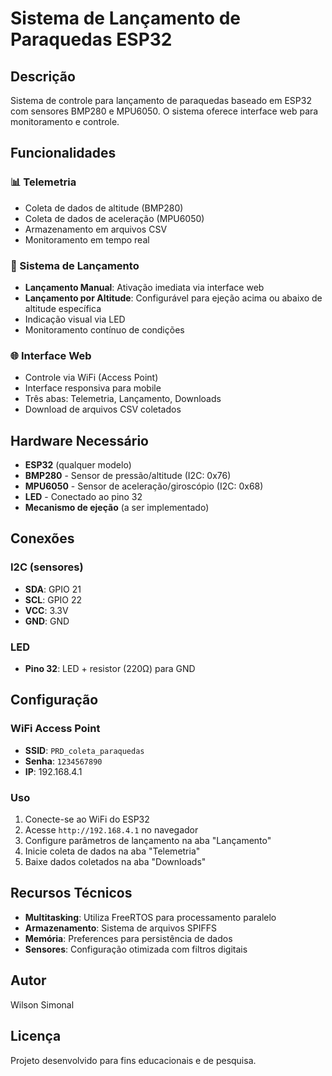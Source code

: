 # Sistema de Lançamento de Paraquedas ESP32

## Descrição
Sistema de controle para lançamento de paraquedas baseado em ESP32 com sensores BMP280 e MPU6050. O sistema oferece interface web para monitoramento e controle.

## Funcionalidades

### 📊 Telemetria
- Coleta de dados de altitude (BMP280)
- Coleta de dados de aceleração (MPU6050)
- Armazenamento em arquivos CSV
- Monitoramento em tempo real

### 🚀 Sistema de Lançamento
- **Lançamento Manual**: Ativação imediata via interface web
- **Lançamento por Altitude**: Configurável para ejeção acima ou abaixo de altitude específica
- Indicação visual via LED
- Monitoramento contínuo de condições

### 🌐 Interface Web
- Controle via WiFi (Access Point)
- Interface responsiva para mobile
- Três abas: Telemetria, Lançamento, Downloads
- Download de arquivos CSV coletados

## Hardware Necessário

- **ESP32** (qualquer modelo)
- **BMP280** - Sensor de pressão/altitude (I2C: 0x76)
- **MPU6050** - Sensor de aceleração/giroscópio (I2C: 0x68)
- **LED** - Conectado ao pino 32
- **Mecanismo de ejeção** (a ser implementado)

## Conexões

### I2C (sensores)
- **SDA**: GPIO 21
- **SCL**: GPIO 22
- **VCC**: 3.3V
- **GND**: GND

### LED
- **Pino 32**: LED + resistor (220Ω) para GND

## Configuração

### WiFi Access Point
- **SSID**: `PRD_coleta_paraquedas`
- **Senha**: `1234567890`
- **IP**: 192.168.4.1

### Uso
1. Conecte-se ao WiFi do ESP32
2. Acesse `http://192.168.4.1` no navegador
3. Configure parâmetros de lançamento na aba "Lançamento"
4. Inicie coleta de dados na aba "Telemetria"
5. Baixe dados coletados na aba "Downloads"

## Recursos Técnicos

- **Multitasking**: Utiliza FreeRTOS para processamento paralelo
- **Armazenamento**: Sistema de arquivos SPIFFS
- **Memória**: Preferences para persistência de dados
- **Sensores**: Configuração otimizada com filtros digitais

## Autor
Wilson Simonal

## Licença
Projeto desenvolvido para fins educacionais e de pesquisa.
